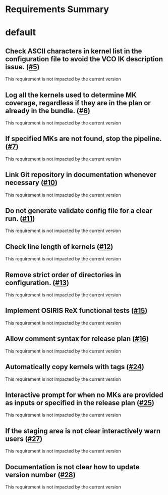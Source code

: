 
Requirements Summary
====================

# default

## Check ASCII characters in kernel list in the configuration file to avoid  the VCO IK description issue. ([#5](https://github.com/NASA-PDS/naif-pds4-bundler/issues/5)) 


This requirement is not impacted by the current version
## Log all the kernels used to determine MK coverage, regardless if they are in the plan or already in the bundle. ([#6](https://github.com/NASA-PDS/naif-pds4-bundler/issues/6)) 


This requirement is not impacted by the current version
## If specified MKs are not found, stop the pipeline. ([#7](https://github.com/NASA-PDS/naif-pds4-bundler/issues/7)) 


This requirement is not impacted by the current version
## Link Git repository in documentation whenever necessary ([#10](https://github.com/NASA-PDS/naif-pds4-bundler/issues/10)) 


This requirement is not impacted by the current version
## Do not generate validate config file for a clear run. ([#11](https://github.com/NASA-PDS/naif-pds4-bundler/issues/11)) 


This requirement is not impacted by the current version
## Check line length of kernels ([#12](https://github.com/NASA-PDS/naif-pds4-bundler/issues/12)) 


This requirement is not impacted by the current version
## Remove strict order of directories in configuration. ([#13](https://github.com/NASA-PDS/naif-pds4-bundler/issues/13)) 


This requirement is not impacted by the current version
## Implement OSIRIS ReX functional tests  ([#15](https://github.com/NASA-PDS/naif-pds4-bundler/issues/15)) 


This requirement is not impacted by the current version
## Allow comment syntax for release plan ([#16](https://github.com/NASA-PDS/naif-pds4-bundler/issues/16)) 


This requirement is not impacted by the current version
## Automatically copy kernels with <ORIGINAL> tags ([#24](https://github.com/NASA-PDS/naif-pds4-bundler/issues/24)) 


This requirement is not impacted by the current version
## Interactive prompt for when no MKs are provided as inputs or specified in the release plan  ([#25](https://github.com/NASA-PDS/naif-pds4-bundler/issues/25)) 


This requirement is not impacted by the current version
## If the staging area is not clear interactively warn users ([#27](https://github.com/NASA-PDS/naif-pds4-bundler/issues/27)) 


This requirement is not impacted by the current version
## Documentation is not clear how to update version number ([#28](https://github.com/NASA-PDS/naif-pds4-bundler/issues/28)) 


This requirement is not impacted by the current version